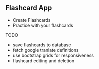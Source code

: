 
Flashcard App
------------

- Create Flashcards
- Practice with your flashcards




TODO
- save flashcards to database
- fetch google tranlate definitions
- use bootstrap grids for responsiveness
- flashcard editing and deletion



